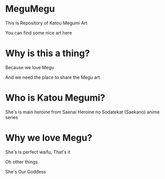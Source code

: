 # MeguMegu
This is Repository of Katou Megumi Art 

You can find some nice art here

# Why is this a thing?
Because we love Megu 

And we need the place to share the Megu art 

# Who is Katou Megumi?
She's is main heroine from Saenai Heroine no Sodatekat (Saekano) anime series

# Why we love Megu?
She's is perfect waifu, That's it 

Oh other things. 

She's Our Goddess 
